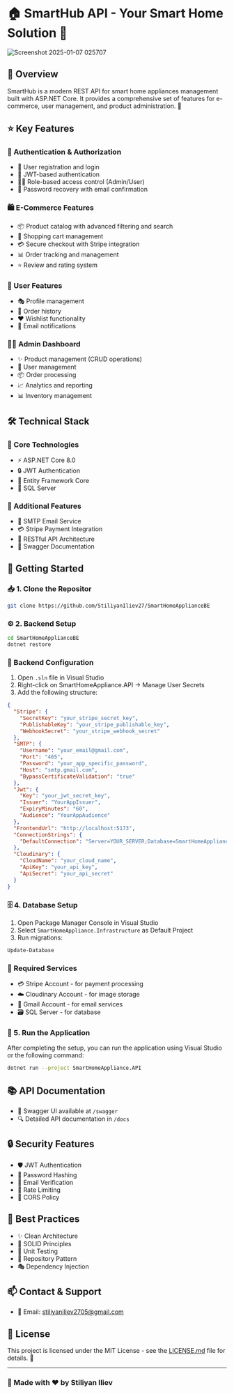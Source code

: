 # 🏠 SmartHub API - Your Smart Home Solution 🌟

![Screenshot 2025-01-07 025707](https://github.com/user-attachments/assets/ac7a8f5b-ab14-446f-8419-5e3928270797)

## 🎯 Overview
SmartHub is a modern REST API for smart home appliances management built with ASP.NET Core. It provides a comprehensive set of features for e-commerce, user management, and product administration. 🚀

## ⭐ Key Features

### 🔐 Authentication & Authorization
- 📝 User registration and login
- 🎫 JWT-based authentication
- 👮‍♂️ Role-based access control (Admin/User)
- 🔑 Password recovery with email confirmation

### 🛍️ E-Commerce Features
- 📦 Product catalog with advanced filtering and search
- 🛒 Shopping cart management
- 💳 Secure checkout with Stripe integration
- 📊 Order tracking and management
- ⭐ Review and rating system

### 👤 User Features
- 🎭 Profile management
- 📜 Order history
- ❤️ Wishlist functionality
- 📧 Email notifications

### 👨‍💼 Admin Dashboard
- ✨ Product management (CRUD operations)
- 👥 User management
- 📦 Order processing
- 📈 Analytics and reporting
- 📊 Inventory management

## 🛠️ Technical Stack

### 🎯 Core Technologies
- ⚡ ASP.NET Core 8.0
- 🔒 JWT Authentication
- 🎲 Entity Framework Core
- 💾 SQL Server

### 🌟 Additional Features
- 📨 SMTP Email Service
- 💳 Stripe Payment Integration
- 🔄 RESTful API Architecture
- 📝 Swagger Documentation

## 🚀 Getting Started

### 📥 1. Clone the Repositor
```bash
git clone https://github.com/StiliyanIliev27/SmartHomeApplianceBE
```

### ⚙️ 2. Backend Setup
```bash
cd SmartHomeApplianceBE
dotnet restore
```

### 🔧 Backend Configuration
1. Open `.sln` file in Visual Studio
2. Right-click on SmartHomeAppliance.API → Manage User Secrets
3. Add the following structure:
```json
{
  "Stripe": {
    "SecretKey": "your_stripe_secret_key",
    "PublishableKey": "your_stripe_publishable_key",
    "WebhookSecret": "your_stripe_webhook_secret"
  },
  "SMTP": {
    "Username": "your_email@gmail.com",
    "Port": "465",
    "Password": "your_app_specific_password",
    "Host": "smtp.gmail.com",
    "BypassCertificateValidation": "true"
  },
  "Jwt": {
    "Key": "your_jwt_secret_key",
    "Issuer": "YourAppIssuer",
    "ExpiryMinutes": "60",
    "Audience": "YourAppAudience"
  },
  "FrontendUrl": "http://localhost:5173",
  "ConnectionStrings": {
    "DefaultConnection": "Server=YOUR_SERVER;Database=SmartHomeApplianceDatabase;Trusted_Connection=True;TrustServerCertificate=True;MultipleActiveResultSets=true;"
  },
  "Cloudinary": {
    "CloudName": "your_cloud_name",
    "ApiKey": "your_api_key",
    "ApiSecret": "your_api_secret"
  }
}
```

### 🗄️ 4. Database Setup
1. Open Package Manager Console in Visual Studio
2. Select `SmartHomeAppliance.Infrastructure` as Default Project
3. Run migrations:
```bash
Update-Database
```

### 🔑 Required Services
- 💳 Stripe Account - for payment processing
- ☁️ Cloudinary Account - for image storage
- 📧 Gmail Account - for email services
- 🗃️ SQL Server - for database

### 🚀 5. Run the Application
After completing the setup, you can run the application using Visual Studio or the following command:
```bash
dotnet run --project SmartHomeAppliance.API
```

## 📚 API Documentation
- 📖 Swagger UI available at `/swagger`
- 🔍 Detailed API documentation in `/docs`

## 🔒 Security Features
- 🛡️ JWT Authentication
- 🔐 Password Hashing
- 📧 Email Verification
- 🚫 Rate Limiting
- 🛑 CORS Policy

## 💎 Best Practices
- ✨ Clean Architecture
- 🎯 SOLID Principles
- 🧪 Unit Testing
- 🔄 Repository Pattern
- 🎭 Dependency Injection

## 📫 Contact & Support
- 📧 Email: stiliyaniliev2705@gmail.com

## 📄 License
This project is licensed under the MIT License - see the [LICENSE.md](LICENSE.md) file for details. 📜

---
### 🌟 Made with ❤️ by Stiliyan Iliev
